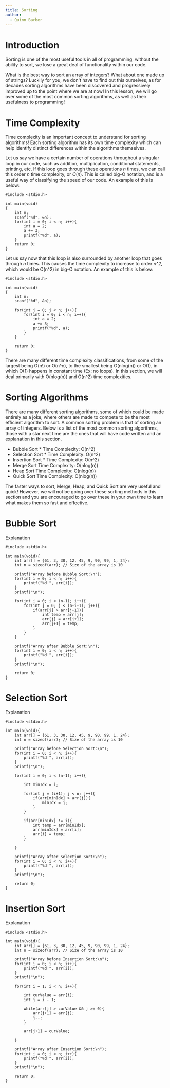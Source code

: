 ```yaml
---
title: Sorting
author:
  - Quinn Barber
---
```


# Introduction

Sorting is one of the most useful tools in all of programming, without the ability to sort, we lose a great deal of functionality within our code.

What is the best way to sort an array of integers? What about one made up of strings? Luckily for you, we don't have to find out this ourselves, as for decades sorting algorithms
have been discovered and progressively improved up to the point where we are at now! In this lesson, we will go over some of the most common sorting algorithms, as well as
their usefulness to programming!

# Time Complexity

Time complexity is an important concept to understand for sorting algorithms! Each sorting algorithm has its own time complexity which can help identify distinct differences within
the algorithms themselves.

Let us say we have a certain number of operations throughout a singular loop in our code, such as addition, multiplication, conditional statements, printing, etc.
If this loop goes through these operations $n$ times, we can call this order $n$ time complexity, or $O(n)$. This is called big-O notation, and is a useful way of classifying the
speed of our code. An example of this is below:

```
#include <stdio.h>

int main(void)
{
    int n;
    scanf("%d", &n);
    for(int i = 0; i < n; i++){
        int a = 2;
        a += 3;
        printf("%d", a);
    }
    return 0;
}
```

Let us say now that this loop is also surrounded by another loop that goes through _*n*_ times. This causes the time complexity to increase to order _*n^2*_, which would be O(n^2) in big-O notation. An example of this is below:

```
#include <stdio.h>

int main(void)
{
    int n;
    scanf("%d", &n);

    for(int j = 0; j < n; j++){
        for(int i = 0; i < n; i++){
            int a = 2;
            a += 3;
            printf("%d", a);
        }
    }

    return 0;
}
```

There are many different time complexity classifications, from some of the largest being O(n!) or O(n^n), to the smallest being O(nlog(n)) or O(1), in which O(1) happens in constant time (Ex: no loops). In this section, we will deal primarily with O(nlog(n)) and O(n^2) time complexities.

# Sorting Algorithms

There are many different sorting algorithms, some of which could be made entirely as a joke, where others are made to compete to be the most efficient algorithm to sort. A common sorting problem is that of sorting an array of integers. Below is a list of the most common sorting algorithms, those with a star next time are the ones that will have code written and an explanation in this section.

- Bubble Sort \*
  Time Complexity: O(n^2)
- Selection Sort \*
  Time Complexity: O(n^2)
- Insertion Sort \*
  Time Complexity: O(n^2)
- Merge Sort
  Time Complexity: O(nlog(n))
- Heap Sort
  Time Complexity: O(nlog(n))
- Quick Sort
  Time Complexity: O(nlog(n))

The faster ways to sort, Merge, Heap, and Quick Sort are very useful and quick! However, we will not be going over these sorting methods in this section and you are encouraged to go over these in your own time to learn what makes them so fast and effective.

# **Bubble Sort**

Explanation

```
#include <stdio.h>

int main(void){
    int arr[] = {61, 3, 30, 12, 45, 9, 90, 99, 1, 24};
    int n = sizeof(arr); // Size of the array is 10

    printf("Array before Bubble Sort:\n");
    for(int i = 0; i < n; i++){
        printf("%d ", arr[i]);
    }
    printf("\n");

    for(int i = 0; i < (n-1); i++){
        for(int j = 0; j < (n-i-1); j++){
            if(arr[j] > arr[j+1]){
                int temp = arr[j];
                arr[j] = arr[j+1];
                arr[j+1] = temp;
            }
        }
    }

    printf("Array after Bubble Sort:\n");
    for(int i = 0; i < n; i++){
        printf("%d ", arr[i]);
    }
    printf("\n");

    return 0;
}
```

# **Selection Sort**

Explanation

```
#include <stdio.h>

int main(void){
    int arr[] = {61, 3, 30, 12, 45, 9, 90, 99, 1, 24};
    int n = sizeof(arr); // Size of the array is 10

    printf("Array before Selection Sort:\n");
    for(int i = 0; i < n; i++){
        printf("%d ", arr[i]);
    }
    printf("\n");

    for(int i = 0; i < (n-1); i++){

        int minIdx = i;

        for(int j = (i+1); j < n; j++){
            if(arr[minIdx] > arr[j]){
                minIdx = j;
            }
        }

        if(arr[minIdx] != i){
            int temp = arr[minIdx];
            arr[minIdx] = arr[i];
            arr[i] = temp;
        }

    }

    printf("Array after Selection Sort:\n");
    for(int i = 0; i < n; i++){
        printf("%d ", arr[i]);
    }
    printf("\n");

    return 0;
}
```

# **Insertion Sort**

Explanation

```
#include <stdio.h>

int main(void){
    int arr[] = {61, 3, 30, 12, 45, 9, 90, 99, 1, 24};
    int n = sizeof(arr); // Size of the array is 10

    printf("Array before Insertion Sort:\n");
    for(int i = 0; i < n; i++){
        printf("%d ", arr[i]);
    }
    printf("\n");

    for(int i = 1; i < n; i++){

        int curValue = arr[i];
        int j = i - 1;

        while(arr[j] > curValue && j >= 0){
            arr[j+1] = arr[j];
            j--;
        }

        arr[j+1] = curValue;

    }

    printf("Array after Insertion Sort:\n");
    for(int i = 0; i < n; i++){
        printf("%d ", arr[i]);
    }
    printf("\n");

    return 0;
}
```
